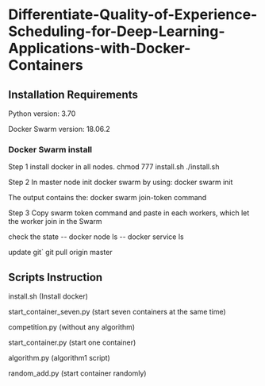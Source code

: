 # Differentiate-Quality-of-Experience-Scheduling-for-Deep-Learning-Applications-with-Docker-Containers


## Installation Requirements
Python version: 3.70

Docker Swarm version: 18.06.2

### Docker Swarm install 

Step 1 install docker in all nodes. chmod 777 install.sh ./install.sh

Step 2 In master node init docker swarm by using: docker swarm init

The output contains the: docker swarm join-token command

Step 3 Copy swarm token command and paste in each workers, which let the worker join in the Swarm

check the state -- docker node ls -- docker service ls

update git` git pull origin master


## Scripts Instruction

install.sh (Install docker)

start_container_seven.py (start seven containers at the same time)

competition.py (without any algorithm)

start_container.py (start one container)

algorithm.py (algorithm1 script)

random_add.py (start container randomly)
